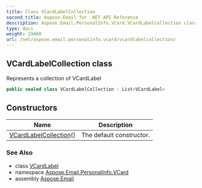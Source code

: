 ```yaml
---
title: Class VCardLabelCollection
second_title: Aspose.Email for .NET API Reference
description: Aspose.Email.PersonalInfo.VCard.VCardLabelCollection class. Represents a collection of VCardLabel
type: docs
weight: 19460
url: /net/aspose.email.personalinfo.vcard/vcardlabelcollection/
---
```

## VCardLabelCollection class

Represents a collection of VCardLabel

```csharp
public sealed class VCardLabelCollection : List<VCardLabel>
```

## Constructors

| Name | Description |
| --- | --- |
| [VCardLabelCollection](vcardlabelcollection/)() | The default constructor. |

### See Also

* class [VCardLabel](../vcardlabel/)
* namespace [Aspose.Email.PersonalInfo.VCard](../../aspose.email.personalinfo.vcard/)
* assembly [Aspose.Email](../../)


